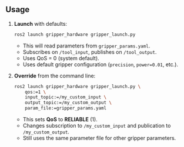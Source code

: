 ## Usage

1. **Launch** with defaults:

   ```bash
   ros2 launch gripper_hardware gripper_launch.py
   ```

   - This will read parameters from `gripper_params.yaml`.
   - Subscribes on `/tool_input`, publishes on `/tool_output`.
   - Uses QoS = 0 (system default).
   - Uses default gripper configuration (`precision`, `power=0.01`, etc.).

2. **Override** from the command line:

   ```bash
   ros2 launch gripper_hardware gripper_launch.py \
       qos:=1 \
       input_topic:=/my_custom_input \
       output_topic:=/my_custom_output \
       param_file:=gripper_params.yaml
   ```

   - This sets **QoS** to **RELIABLE** (1).
   - Changes subscription to `/my_custom_input` and publication to `/my_custom_output`.
   - Still uses the same parameter file for other gripper parameters.
